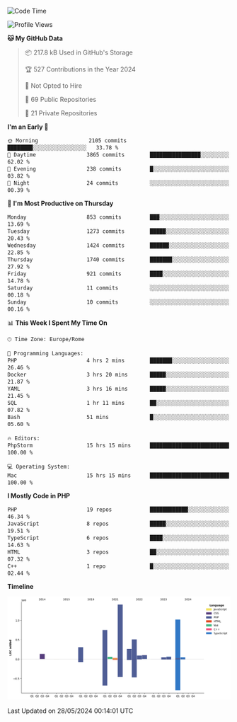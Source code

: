 <!--START_SECTION:waka-->
![Code Time](http://img.shields.io/badge/Code%20Time-5%2C074%20hrs%2014%20mins-blue)

![Profile Views](http://img.shields.io/badge/Profile%20Views-0-blue)

**🐱 My GitHub Data** 

> 📦 217.8 kB Used in GitHub's Storage 
 > 
> 🏆 527 Contributions in the Year 2024
 > 
> 🚫 Not Opted to Hire
 > 
> 📜 69 Public Repositories 
 > 
> 🔑 21 Private Repositories 
 > 
**I'm an Early 🐤** 

```text
🌞 Morning                2105 commits        ████████░░░░░░░░░░░░░░░░░   33.78 % 
🌆 Daytime                3865 commits        ████████████████░░░░░░░░░   62.02 % 
🌃 Evening                238 commits         █░░░░░░░░░░░░░░░░░░░░░░░░   03.82 % 
🌙 Night                  24 commits          ░░░░░░░░░░░░░░░░░░░░░░░░░   00.39 % 
```
📅 **I'm Most Productive on Thursday** 

```text
Monday                   853 commits         ███░░░░░░░░░░░░░░░░░░░░░░   13.69 % 
Tuesday                  1273 commits        █████░░░░░░░░░░░░░░░░░░░░   20.43 % 
Wednesday                1424 commits        ██████░░░░░░░░░░░░░░░░░░░   22.85 % 
Thursday                 1740 commits        ███████░░░░░░░░░░░░░░░░░░   27.92 % 
Friday                   921 commits         ████░░░░░░░░░░░░░░░░░░░░░   14.78 % 
Saturday                 11 commits          ░░░░░░░░░░░░░░░░░░░░░░░░░   00.18 % 
Sunday                   10 commits          ░░░░░░░░░░░░░░░░░░░░░░░░░   00.16 % 
```


📊 **This Week I Spent My Time On** 

```text
🕑︎ Time Zone: Europe/Rome

💬 Programming Languages: 
PHP                      4 hrs 2 mins        ███████░░░░░░░░░░░░░░░░░░   26.46 % 
Docker                   3 hrs 20 mins       █████░░░░░░░░░░░░░░░░░░░░   21.87 % 
YAML                     3 hrs 16 mins       █████░░░░░░░░░░░░░░░░░░░░   21.45 % 
SQL                      1 hr 11 mins        ██░░░░░░░░░░░░░░░░░░░░░░░   07.82 % 
Bash                     51 mins             █░░░░░░░░░░░░░░░░░░░░░░░░   05.60 % 

🔥 Editors: 
PhpStorm                 15 hrs 15 mins      █████████████████████████   100.00 % 

💻 Operating System: 
Mac                      15 hrs 15 mins      █████████████████████████   100.00 % 
```

**I Mostly Code in PHP** 

```text
PHP                      19 repos            ████████████░░░░░░░░░░░░░   46.34 % 
JavaScript               8 repos             █████░░░░░░░░░░░░░░░░░░░░   19.51 % 
TypeScript               6 repos             ████░░░░░░░░░░░░░░░░░░░░░   14.63 % 
HTML                     3 repos             ██░░░░░░░░░░░░░░░░░░░░░░░   07.32 % 
C++                      1 repo              █░░░░░░░░░░░░░░░░░░░░░░░░   02.44 % 
```



**Timeline**

![Lines of Code chart](https://raw.githubusercontent.com/frnwtr/frnwtr/main/assets/bar_graph.png)


 Last Updated on 28/05/2024 00:14:01 UTC
<!--END_SECTION:waka-->